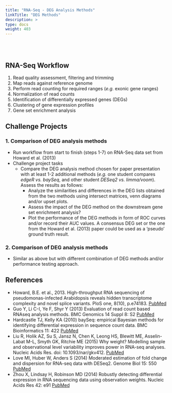 ```yaml
---
title: "RNA-Seq - DEG Analysis Methods"
linkTitle: "DEG Methods"
description: >
type: docs
weight: 403
---
```


<br></br>

## RNA-Seq Workflow  

1. Read quality assessment, filtering and trimming 
2. Map reads against reference genome 
3. Perform read counting for required ranges (_e.g._ exonic gene ranges)
4. Normalization of read counts
5. Identification of differentially expressed genes (DEGs)
6. Clustering of gene expression profiles 
7. Gene set enrichment analysis

## Challenge Projects

### 1. Comparison of DEG analysis methods

+ Run workflow from start to finish (steps 1-7) on RNA-Seq data set from Howard et al. (2013)
+ Challenge project tasks
    + Compare the DEG analysis method chosen for paper presentation with at least 1-2 additional methods (_e.g._ one student compares _edgeR_ _vs._ _baySeq_, and other student _DESeq2_ _vs._ _limma/voom_). Assess the results as follows:
        + Analyze the similarities and differences in the DEG lists obtained from the two methods using intersect matrices, venn diagrams and/or upset plots.
        + Assess the impact of the DEG method on the downstream gene set enrichment analysis?
        + Plot the performance of the DEG methods in form of ROC curves and/or record their AUC values. A consensus DEG set or the one from the Howard et al. (2013) paper could be used as a ‘pseudo’ ground truth result.

### 2. Comparison of DEG analysis methods

+ Similar as above but with different combination of DEG methods and/or performance testing approach.

## References

+ Howard, B.E. et al., 2013. High-throughput RNA sequencing of pseudomonas-infected Arabidopsis reveals hidden transcriptome complexity and novel splice variants. PloS one, 8(10), p.e74183. [PubMed](http://www.ncbi.nlm.nih.gov/pubmed/24098335)
+ Guo Y, Li C-I, Ye F, Shyr Y (2013) Evaluation of read count based RNAseq analysis methods. BMC Genomics 14 Suppl 8: S2 [PubMed](http://www.ncbi.nlm.nih.gov/pubmed/24564449)
+ Hardcastle TJ, Kelly KA (2010) baySeq: empirical Bayesian methods for identifying differential expression in sequence count data. BMC Bioinformatics 11: 422 [PubMed](https://pubmed.ncbi.nlm.nih.gov/20698981/)
+ Liu R, Holik AZ, Su S, Jansz N, Chen K, Leong HS, Blewitt ME, Asselin-Labat M-L, Smyth GK, Ritchie ME (2015) Why weight? Modelling sample and observational level variability improves power in RNA-seq analyses. Nucleic Acids Res. doi: 10.1093/nar/gkv412. [PubMed](https://pubmed.ncbi.nlm.nih.gov/25925576/)
+ Love MI, Huber W, Anders S (2014) Moderated estimation of fold change and dispersion for RNA-seq data with DESeq2. Genome Biol 15: 550 [PubMed](http://www.ncbi.nlm.nih.gov/pubmed/25516281)
+ Zhou X, Lindsay H, Robinson MD (2014) Robustly detecting differential expression in RNA sequencing data using observation weights. Nucleic Acids Res 42: e91 [PubMed](http://www.ncbi.nlm.nih.gov/pubmed/24753412)




